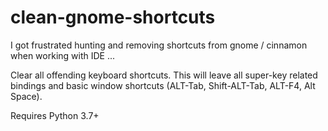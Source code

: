 # clean-gnome-shortcuts

I got frustrated hunting and removing shortcuts from gnome / cinnamon when working with IDE ...

Clear all offending keyboard shortcuts. This will leave all super-key related bindings
and basic window shortcuts (ALT-Tab, Shift-ALT-Tab, ALT-F4, Alt Space).

Requires Python 3.7+

